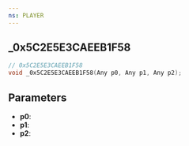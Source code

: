 ```yaml
---
ns: PLAYER
---
```

## _0x5C2E5E3CAEEB1F58

```c
// 0x5C2E5E3CAEEB1F58
void _0x5C2E5E3CAEEB1F58(Any p0, Any p1, Any p2);
```

## Parameters
* **p0**:
* **p1**:
* **p2**:
